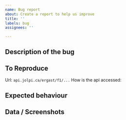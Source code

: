 ```yaml
---
name: Bug report
about: Create a report to help us improve
title: ''
labels: bug
assignees: ''

---
```


## Description of the bug
<!-- What is happening? Why is this a bug? -->


## To Reproduce
<!-- 
- Where does this happen (URL)? 
- Does it always happen, or is it conditional?
-->
Url: `api.jolpi.ca/ergast/f1/...`
How is the api accessed: <!-- ex. chrome browser, postman, python requests library, ... -->

## Expected behaviour
<!-- What should be happening instead of the current behaviour? -->


## Data / Screenshots
<!-- 
 - Please do not send screenshots of json, provide the data instead.
 - Please provide minimal examples to make the bug easier to understand.
-->


